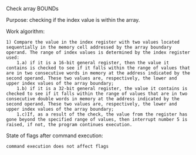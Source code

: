 Check array BOUNDs

Purpose: checking if the index value is within the array.

Work algorithm:

	1) Compare the value in the index register with two values ​​located sequentially in the memory cell addressed by the array boundary operand. The range of index values ​​is determined by the index register used:
		1.a) if it is a 16-bit general register, then the value it contains is checked to see if it falls within the range of values ​​that are in two consecutive words in memory at the address indicated by the second operand. These two values ​​are, respectively, the lower and upper index values ​​of the array boundary;
		1.b) if it is a 32-bit general register, the value it contains is checked to see if it falls within the range of values ​​that are in two consecutive double words in memory at the address indicated by the second operand. These two values ​​are, respectively, the lower and upper index values ​​of the array boundary;
		1.c)If, as a result of the check, the value from the register has gone beyond the specified range of values, then interrupt number 5 is raised, if not, the program continues execution.

State of flags after command execution:

	command execution does not affect flags